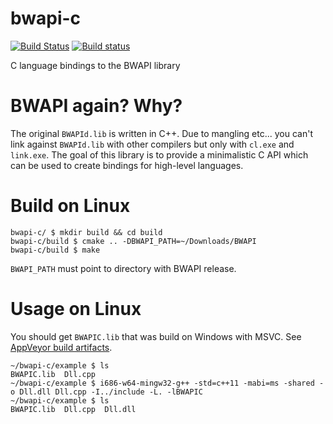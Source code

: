 bwapi-c
=======

[![Build Status](https://travis-ci.org/RnDome/bwapi-c.svg?branch=master)](https://travis-ci.org/RnDome/bwapi-c/branches) [![Build status](https://ci.appveyor.com/api/projects/status/3l3mngo6cf33hdrw/branch/master?svg=true)](https://ci.appveyor.com/project/kpp/bwapi-c/branch/master)

C language bindings to the BWAPI library 

# BWAPI again? Why?

The original `BWAPId.lib` is written in C++. Due to mangling etc... you can't link against `BWAPId.lib` with other compilers but only with `cl.exe` and `link.exe`. The goal of this library is to provide a minimalistic C API which can be used to create bindings for high-level languages.

# Build on Linux

```
bwapi-c/ $ mkdir build && cd build
bwapi-c/build $ cmake .. -DBWAPI_PATH=~/Downloads/BWAPI
bwapi-c/build $ make
```

`BWAPI_PATH` must point to directory with BWAPI release.

# Usage on Linux
You should get `BWAPIC.lib` that was build on Windows with MSVC. See [AppVeyor build artifacts](https://ci.appveyor.com/project/kpp/bwapi-c/branch/master).

```
~/bwapi-c/example $ ls
BWAPIC.lib  Dll.cpp
~/bwapi-c/example $ i686-w64-mingw32-g++ -std=c++11 -mabi=ms -shared -o Dll.dll Dll.cpp -I../include -L. -lBWAPIC
~/bwapi-c/example $ ls
BWAPIC.lib  Dll.cpp  Dll.dll
```
